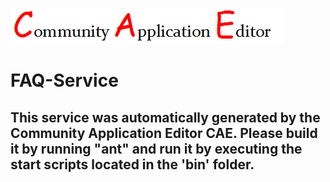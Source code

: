 ![CAE](https://github.com/CAE-Community-Application-Editor/application-FAQ-Service/blob/master/microservice-FAQ-Service/img/logo.png)  

FAQ-Service
===================


This service was automatically generated by the Community Application Editor CAE. Please build it by running "ant" and run it by executing the start scripts located in the 'bin' folder.
---------------
